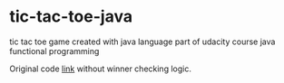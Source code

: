 # tic-tac-toe-java
tic tac toe game created with java language
part of udacity course java functional programming

Original code [link](https://github.com/udacity/ud282) without winner checking logic.
